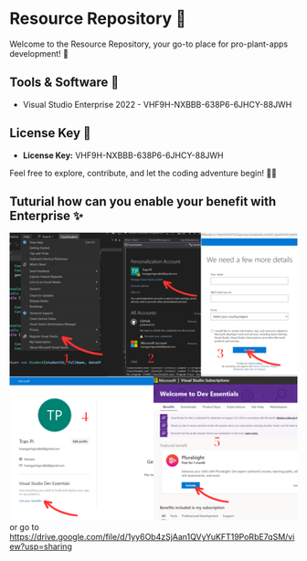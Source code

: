 # Resource Repository 🌱

Welcome to the Resource Repository, your go-to place for pro-plant-apps development! 🚀

## Tools & Software 🧰
- Visual Studio Enterprise 2022 - VHF9H-NXBBB-638P6-6JHCY-88JWH

## License Key 🔐
- **License Key:** VHF9H-NXBBB-638P6-6JHCY-88JWH

Feel free to explore, contribute, and let the coding adventure begin! 🌿✨

## Tuturial how can you enable your benefit with Enterprise ✨

![watercolor of rocky staying alive -- DALLE (original, digital ink)](./1.png "watercolor of rocky staying alive -- DALLE (original, digital ink)") or go to https://drive.google.com/file/d/1yy6Ob4zSjAan1QVyYuKFT19PoRbE7qSM/view?usp=sharing
